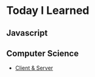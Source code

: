 # Today I Learned

## Javascript

## Computer Science
* [Client & Server](https://github.com/reesekimm/TIL/blob/master/CS/Client_and_Server.md)